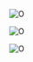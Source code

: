 ![O](https://github-readme-stats.vercel.app/api?username=RanxinStart&count_private=true&show_icons=true&theme=slateorange&include_all_commits=true)

![O](https://github-readme-stats.vercel.app/api/top-langs/?username=RanxinStart&layout=compact&theme=slateorange)

![O](https://github-readme-stats.vercel.app/api/wakatime?username=@Ranxin&theme=slateorange)

<!--
**RanxinStart/RanxinStart** is a ✨ _special_ ✨ repository because its `README.md` (this file) appears on your GitHub profile.

Here are some ideas to get you started:

- 🔭 I’m currently working on ...
- 🌱 I’m currently learning ...
- 👯 I’m looking to collaborate on ...
- 🤔 I’m looking for help with ...
- 💬 Ask me about ...
- 📫 How to reach me: ...
- 😄 Pronouns: ...
- ⚡ Fun fact: ...
-->
